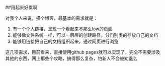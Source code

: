 ##用起来好累啊

对我个人来说，搭个博客，最基本的需求就是：

1. 有一个个人链接，呈现一个看起来不那么low的页面
2. 能够像文件系统一样，可以一层层的创建路径，分门别类的存放自己的文档
3. 能够用链接把自己的文档组织起来，通过网页进行浏览

这几项需求，目前看来，直接使用github pages就可以实现了，完全不需要涉及其他的东西，网上那些个攻略，搞得那么复杂，怕新人不会被劝退么

